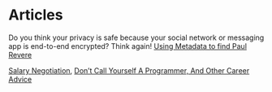 # Articles

Do you think your privacy is safe because your social network or messaging app is end-to-end encrypted? Think again!
[Using Metadata to find Paul Revere](https://kieranhealy.org/blog/archives/2013/06/09/using-metadata-to-find-paul-revere/)

[Salary Negotiation](https://www.kalzumeus.com/2012/01/23/salary-negotiation/), [Don’t Call Yourself A Programmer, And Other Career Advice](https://www.kalzumeus.com/2011/10/28/dont-call-yourself-a-programmer/)
